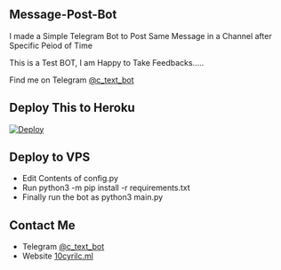 ## Message-Post-Bot

I made a Simple Telegram Bot to Post Same Message in a Channel after Specific Peiod of Time

This is a Test BOT, I am Happy to Take Feedbacks.....

Find me on Telegram <a href="https://t.me/c_text_bot">@c_text_bot</a>

## Deploy This to Heroku
[![Deploy](https://www.herokucdn.com/deploy/button.svg)](https://heroku.com/deploy?template=https://github.com/10cyrilc/Message-Post-Bot)

## Deploy to VPS
- Edit Contents of config.py
- Run python3 -m pip install -r requirements.txt
- Finally run the bot as python3 main.py

## Contact Me
- Telegram <a href="https://t.me/c_text_bot">@c_text_bot</a>
- Website <a href="https://10cyrilc.ml">10cyrilc.ml</a>
